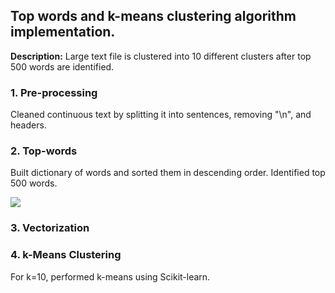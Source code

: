 ## Top words and k-means clustering algorithm implementation.

**Description:** Large text file is clustered into 10 different clusters after top 500 words are identified.

### 1. Pre-processing

Cleaned continuous text by splitting it into sentences, removing "\n", and headers.

### 2. Top-words

Built dictionary of words and sorted them in descending order. Identified top 500 words.

<img src="/images/advanced-data-mining/HW2.png?raw=true"/>

### 3. Vectorization

### 4. k-Means Clustering

For k=10, performed k-means using Scikit-learn.
